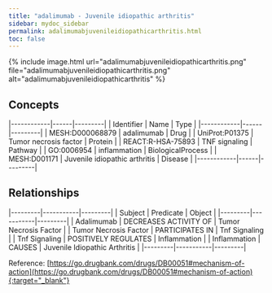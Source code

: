 ```yaml
---
title: "adalimumab - Juvenile idiopathic arthritis"
sidebar: mydoc_sidebar
permalink: adalimumabjuvenileidiopathicarthritis.html
toc: false 
---
```


{% include image.html url="adalimumabjuvenileidiopathicarthritis.png" file="adalimumabjuvenileidiopathicarthritis.png" alt="adalimumabjuvenileidiopathicarthritis" %}

## Concepts

|------------|------|---------|
| Identifier | Name | Type    |
|------------|------|---------|
| MESH:D000068879 | adalimumab | Drug |
| UniProt:P01375 | Tumor necrosis factor | Protein |
| REACT:R-HSA-75893 | TNF signaling | Pathway |
| GO:0006954 | inflammation | BiologicalProcess |
| MESH:D001171 | Juvenile idiopathic arthritis | Disease |
|------------|------|---------|

## Relationships

|---------|-----------|---------|
| Subject | Predicate | Object  |
|---------|-----------|---------|
| Adalimumab | DECREASES ACTIVITY OF | Tumor Necrosis Factor |
| Tumor Necrosis Factor | PARTICIPATES IN | Tnf Signaling |
| Tnf Signaling | POSITIVELY REGULATES | Inflammation |
| Inflammation | CAUSES | Juvenile Idiopathic Arthritis |
|---------|-----------|---------|

Reference: [https://go.drugbank.com/drugs/DB00051#mechanism-of-action](https://go.drugbank.com/drugs/DB00051#mechanism-of-action){:target="_blank"}